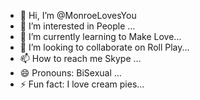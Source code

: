 - 👋 Hi, I’m @MonroeLovesYou
- 👀 I’m interested in People ...
- 🌱 I’m currently learning to Make Love...
- 💞️ I’m looking to collaborate on Roll Play...
- 📫 How to reach me Skype ...
- 😄 Pronouns: BiSexual ...
- ⚡ Fun fact: I love cream pies...

<!---
MonroeLovesYou/MonroeLovesYou is a ✨ special ✨ repository because its `README.md` (this file) appears on your GitHub profile.
You can click the Preview link to take a look at your changes.
--->
